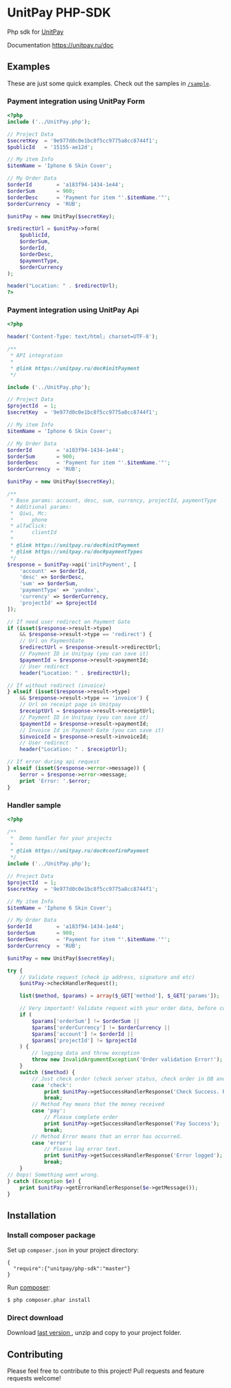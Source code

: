 # UnitPay PHP-SDK
Php sdk for [UnitPay ](https://unitpay.ru) 
 
Documentation https://unitpay.ru/doc

## Examples ##
These are just some quick examples. Check out the samples in [`/sample`](https://github.com/unitpay/php-sdk/blob/master/sample).

### Payment integration using UnitPay Form
```php
<?php
include ('../UnitPay.php');

// Project Data
$secretKey  = '9e977d0c0e1bc8f5cc9775a8cc8744f1';
$publicId   = '15155-ae12d';

// My item Info
$itemName = 'Iphone 6 Skin Cover';

// My Order Data
$orderId        = 'a183f94-1434-1e44';
$orderSum       = 900;
$orderDesc      = 'Payment for item "'.$itemName.'"';
$orderCurrency  = 'RUB';

$unitPay = new UnitPay($secretKey);

$redirectUrl = $unitPay->form(
    $publicId,
    $orderSum,
    $orderId,
    $orderDesc,
    $paymentType,
    $orderCurrency
);

header("Location: " . $redirectUrl);
?>
```

### Payment integration using UnitPay Api

```php
<?php

header('Content-Type: text/html; charset=UTF-8');

/**
 * API integration
 *
 * @link https://unitpay.ru/doc#initPayment
 */

include ('../UnitPay.php');

// Project Data
$projectId  = 1;
$secretKey  = '9e977d0c0e1bc8f5cc9775a8cc8744f1';

// My item Info
$itemName = 'Iphone 6 Skin Cover';

// My Order Data
$orderId        = 'a183f94-1434-1e44';
$orderSum       = 900;
$orderDesc      = 'Payment for item "'.$itemName.'"';
$orderCurrency  = 'RUB';

$unitPay = new UnitPay($secretKey);

/**
 * Base params: account, desc, sum, currency, projectId, paymentType
 * Additional params:
 *  Qiwi, Mc:
 *      phone
 * alfaClick:
 *      clientId
 *
 * @link https://unitpay.ru/doc#initPayment
 * @link https://unitpay.ru/doc#paymentTypes
 */
$response = $unitPay->api('initPayment', [
    'account' => $orderId,
    'desc' => $orderDesc,
    'sum' => $orderSum,
    'paymentType' => 'yandex',
    'currency' => $orderCurrency,
    'projectId' => $projectId
]);

// If need user redirect on Payment Gate
if (isset($response->result->type)
    && $response->result->type == 'redirect') {
    // Url on PaymentGate
    $redirectUrl = $response->result->redirectUrl;
    // Payment ID in Unitpay (you can save it)
    $paymentId = $response->result->paymentId;
    // User redirect
    header("Location: " . $redirectUrl);

// If without redirect (invoice)
} elseif (isset($response->result->type)
    && $response->result->type == 'invoice') {
    // Url on receipt page in Unitpay
    $receiptUrl = $response->result->receiptUrl;
    // Payment ID in Unitpay (you can save it)
    $paymentId = $response->result->paymentId;
    // Invoice Id in Payment Gate (you can save it)
    $invoiceId = $response->result->invoiceId;
    // User redirect
    header("Location: " . $receiptUrl);

// If error during api request
} elseif (isset($response->error->message)) {
    $error = $response->error->message;
    print 'Error: '.$error;
}
```

### Handler sample

```php
<?php

/**
 *  Demo handler for your projects
 *
 * @link https://unitpay.ru/doc#confirmPayment
 */
include ('../UnitPay.php');

// Project Data
$projectId  = 1;
$secretKey  = '9e977d0c0e1bc8f5cc9775a8cc8744f1';

// My item Info
$itemName = 'Iphone 6 Skin Cover';

// My Order Data
$orderId        = 'a183f94-1434-1e44';
$orderSum       = 900;
$orderDesc      = 'Payment for item "'.$itemName.'"';
$orderCurrency  = 'RUB';

$unitPay = new UnitPay($secretKey);

try {
    // Validate request (check ip address, signature and etc)
    $unitPay->checkHandlerRequest();

    list($method, $params) = array($_GET['method'], $_GET['params']);

    // Very important! Validate request with your order data, before complete order
    if (
        $params['orderSum'] != $orderSum ||
        $params['orderCurrency'] != $orderCurrency ||
        $params['account'] != $orderId ||
        $params['projectId'] != $projectId
    ) {
        // logging data and throw exception
        throw new InvalidArgumentException('Order validation Error!');
    }
    switch ($method) {
        // Just check order (check server status, check order in DB and etc)
        case 'check':
            print $unitPay->getSuccessHandlerResponse('Check Success. Ready to pay.');
            break;
        // Method Pay means that the money received
        case 'pay':
            // Please complete order
            print $unitPay->getSuccessHandlerResponse('Pay Success');
            break;
        // Method Error means that an error has occurred.
        case 'error':
            // Please log error text.
            print $unitPay->getSuccessHandlerResponse('Error logged');
            break;
    }
// Oops! Something went wrong.
} catch (Exception $e) {
    print $unitPay->getErrorHandlerResponse($e->getMessage());
}
```

## Installation

### Install composer package
Set up `composer.json` in your project directory:
```
{
  "require":{"unitpay/php-sdk":"master"}
}
```

Run [composer](http://getcomposer.org/doc/00-intro.md#installation):
```sh
$ php composer.phar install
```

### Direct download

Download [last version ](https://github.com/unitpay/php-sdk/archive/master.zip) , unzip and copy to your project folder.

## Contributing ##

Please feel free to contribute to this project! Pull requests and feature requests welcome!
